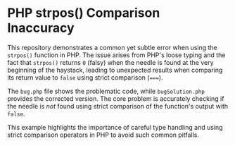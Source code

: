 # PHP strpos() Comparison Inaccuracy
This repository demonstrates a common yet subtle error when using the `strpos()` function in PHP.  The issue arises from PHP's loose typing and the fact that `strpos()` returns `0` (falsy) when the needle is found at the very beginning of the haystack, leading to unexpected results when comparing its return value to `false` using strict comparison (`===`).

The `bug.php` file shows the problematic code, while `bugSolution.php` provides the corrected version. The core problem is accurately checking if the needle is *not* found using strict comparison of the function's output with `false`.

This example highlights the importance of careful type handling and using strict comparison operators in PHP to avoid such common pitfalls.